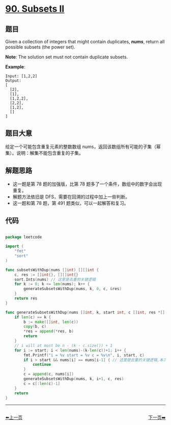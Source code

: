 # [90. Subsets II](https://leetcode.com/problems/subsets-ii/)


## 题目

Given a collection of integers that might contain duplicates, ***nums***, return all possible subsets (the power set).

**Note**: The solution set must not contain duplicate subsets.

**Example**:

    Input: [1,2,2]
    Output:
    [
      [2],
      [1],
      [1,2,2],
      [2,2],
      [1,2],
      []
    ]

## 题目大意

给定一个可能包含重复元素的整数数组 nums，返回该数组所有可能的子集（幂集）。说明：解集不能包含重复的子集。


## 解题思路

- 这一题是第 78 题的加强版，比第 78 题多了一个条件，数组中的数字会出现重复。
- 解题方法依旧是 DFS，需要在回溯的过程中加上一些判断。
- 这一题和第 78 题，第 491 题类似，可以一起解答和复习。



## 代码

```go

package leetcode

import (
	"fmt"
	"sort"
)

func subsetsWithDup(nums []int) [][]int {
	c, res := []int{}, [][]int{}
	sort.Ints(nums) // 这里是去重的关键逻辑
	for k := 0; k <= len(nums); k++ {
		generateSubsetsWithDup(nums, k, 0, c, &res)
	}
	return res
}

func generateSubsetsWithDup(nums []int, k, start int, c []int, res *[][]int) {
	if len(c) == k {
		b := make([]int, len(c))
		copy(b, c)
		*res = append(*res, b)
		return
	}
	// i will at most be n - (k - c.size()) + 1
	for i := start; i < len(nums)-(k-len(c))+1; i++ {
		fmt.Printf("i = %v start = %v c = %v\n", i, start, c)
		if i > start && nums[i] == nums[i-1] { // 这里是去重的关键逻辑,本次不取重复数字，下次循环可能会取重复数字
			continue
		}
		c = append(c, nums[i])
		generateSubsetsWithDup(nums, k, i+1, c, res)
		c = c[:len(c)-1]
	}
	return
}

```
----------------------------------------------
<div style="display: flex;justify-content: space-between;align-items: center;">
<p><a href="https://books.halfrost.com/leetcode/ChapterFour/0089.Gray-Code/">⬅️上一页</a></p>
<p><a href="https://books.halfrost.com/leetcode/ChapterFour/0091.Decode-Ways/">下一页➡️</a></p>
</div>
